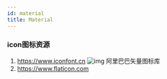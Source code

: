 ```yaml
---
id: material
title: Material
---
```


### icon图标资源
1. https://www.iconfont.cn  ![img](https://image.uisdc.com/wp-content/uploads/2018/08/sdcnav-1-1.png#img_size) 阿里巴巴矢量图标库
2. https://www.flaticon.com 